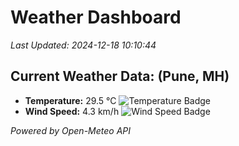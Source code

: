 
# Weather Dashboard

_Last Updated: 2024-12-18 10:10:44_

## Current Weather Data: (Pune, MH)
- **Temperature:** 29.5 °C ![Temperature Badge](https://img.shields.io/badge/Temperature-Medium%20Temp-green)
- **Wind Speed:** 4.3 km/h ![Wind Speed Badge](https://img.shields.io/badge/Wind%20Speed-Low%20Wind-blue)

*Powered by Open-Meteo API*
